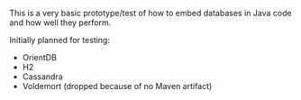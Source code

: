 This is a very basic prototype/test of how to embed databases in Java code and how well they perform.

Initially planned for testing:

- OrientDB
- H2
- Cassandra
- Voldemort (dropped because of no Maven artifact)
